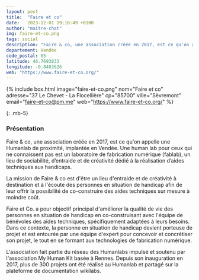```yaml
---
layout: post
title:  "Faire et co"
date:   2023-12-01 19:16:49 +0100
author: "maitre-chat"
img: faire-et-co.png
tags: social
description: "Faire & co, une association créée en 2017, est ce qu'on appelle une Humanlab de proximité, implanté en Vendée. Une human lab pour ceux qui ne connaissent pas est un laboratoire de fabrication numérique (fablab), un lieu de sociabilité, d’entraide et de créativité dédié à la réalisation d’aides techniques aux handicaps. La mission de Faire & co est d'être un lieu d'entraide et de créativité à destination et à l'écoute des personnes en situation de handicap afin de leur offrir la possibilité de co-construire des aides techniques sur mesure à moindre coût."
departement: Vendée
code_postal: 85
latitude: 46.7693833
longitude: -0.8403626
web: "https://www.faire-et-co.org/"
---
```


{% include box.html image="faire-et-co.png" nom="Faire et co" adresse="37 Le Chevet - La Flocellière" cp="85700" ville="Sèvremont" email="faire-et-co@pm.me" web="https://www.faire-et-co.org/" %}

{: .mb-5}

### Présentation


Faire & co, une association créée en 2017, est ce qu'on appelle une Humanlab de proximité, implantée en Vendée. Une human lab pour ceux qui ne connaissent pas est un laboratoire de fabrication numérique (fablab), un lieu de sociabilité, d’entraide et de créativité dédié à la réalisation d’aides techniques aux handicaps. 

La mission de Faire & co est d'être un lieu d'entraide et de créativité à destination et à l'écoute des personnes en situation de handicap afin de leur offrir la possibilité de co-construire des aides techniques sur mesure à moindre coût.

Faire et Co. a pour objectif principal d'améliorer la qualité de vie des personnes en situation de handicap en co-construisant avec l'équipe de bénévoles des aides techniques, spécifiquement adaptées à leurs besoins. Dans ce contexte, la personne en situation de handicap devient porteuse de projet et est entourée par une équipe d'expert pour concevoir et concrétiser son projet, le tout en se formant aux technologies de fabrication numérique. 

L'association fait partie du réseau des Humanlabs impulsé et soutenu par l'association My Human Kit basée à Rennes. Depuis son inauguration en 2017, plus de 300 projets ont été réalisé au Humanlab et partagé sur la plateforme de documentation wikilabs. 